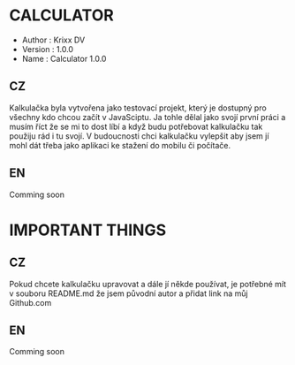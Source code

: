 # CALCULATOR 
- Author : Krixx DV
- Version : 1.0.0
- Name : Calculator 1.0.0
## CZ
Kalkulačka byla vytvořena jako testovací projekt, který je dostupný pro
všechny kdo chcou začít v JavaSciptu. Ja tohle dělal jako svojí první práci
a musím říct že se mi to dost líbí a když budu potřebovat kalkulačku tak
použiju rád i tu svojí. V budoucnosti chci kalkulačku vylepšit aby jsem jí
mohl dát třeba jako aplikaci ke stažení do mobilu či počítače.
## EN
Comming soon
# IMPORTANT THINGS
## CZ
Pokud chcete kalkulačku upravovat a dále jí někde používat, je potřebné mít
v souboru README.md že jsem původní autor a přidat link na můj Github.com
## EN
Comming soon
